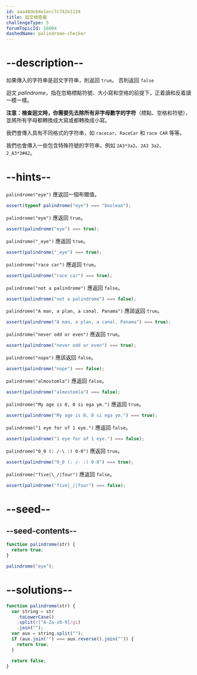 ```yaml
---
id: aaa48de84e1ecc7c742e1124
title: 迴文檢查器
challengeType: 5
forumTopicId: 16004
dashedName: palindrome-checker
---
```


# --description--

如果傳入的字符串是迴文字符串，則返回 `true`。 否則返回 `false`

迴文 <dfn>palindrome</dfn>，指在忽略標點符號、大小寫和空格的前提下，正着讀和反着讀一模一樣。

**注意：**檢查迴文時，你需要先去除**所有非字母數字的字符**（標點、空格和符號），並將所有字母都轉換成大寫或都轉換成小寫。

我們會傳入具有不同格式的字符串，如 `racecar`、`RaceCar` 和 `race CAR` 等等。

我們也會傳入一些包含特殊符號的字符串，例如 `2A3*3a2`、`2A3 3a2`、`2_A3*3#A2`。

# --hints--

`palindrome("eye")` 應返回一個布爾值。

```js
assert(typeof palindrome("eye") === "boolean");
```

`palindrome("eye")` 應返回 `true`。

```js
assert(palindrome("eye") === true);
```

`palindrome("_eye")` 應返回 `true`。

```js
assert(palindrome("_eye") === true);
```

`palindrome("race car")` 應返回 `true`。

```js
assert(palindrome("race car") === true);
```

`palindrome("not a palindrome")` 應返回 `false`。

```js
assert(palindrome("not a palindrome") === false);
```

`palindrome("A man, a plan, a canal. Panama")` 應該返回 `true`。

```js
assert(palindrome("A man, a plan, a canal. Panama") === true);
```

`palindrome("never odd or even")` 應返回 `true`。

```js
assert(palindrome("never odd or even") === true);
```

`palindrome("nope")` 應該返回 `false`。

```js
assert(palindrome("nope") === false);
```

`palindrome("almostomla")` 應返回 `false`。

```js
assert(palindrome("almostomla") === false);
```

`palindrome("My age is 0, 0 si ega ym.")` 應返回 `true`。

```js
assert(palindrome("My age is 0, 0 si ega ym.") === true);
```

`palindrome("1 eye for of 1 eye.")` 應返回 `false`。

```js
assert(palindrome("1 eye for of 1 eye.") === false);
```

`palindrome("0_0 (: /-\ :) 0-0")` 應返回 `true`。

```js
assert(palindrome("0_0 (: /- :) 0-0") === true);
```

`palindrome("five|\_/|four")` 應返回 `false`。

```js
assert(palindrome("five|_/|four") === false);
```

# --seed--

## --seed-contents--

```js
function palindrome(str) {
  return true;
}

palindrome("eye");
```

# --solutions--

```js
function palindrome(str) {
  var string = str
    .toLowerCase()
    .split(/[^A-Za-z0-9]/gi)
    .join("");
  var aux = string.split("");
  if (aux.join("") === aux.reverse().join("")) {
    return true;
  }

  return false;
}
```

